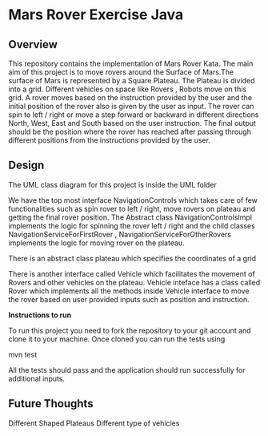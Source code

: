 # Mars Rover Exercise Java

## Overview

This repository contains the implementation of Mars Rover Kata.
The main aim of this project is to move rovers around the Surface of Mars.The surface of Mars is represented by a Square Plateau. The Plateau is divided into a grid. Different vehicles on space like Rovers , Robots move on this grid. 
A rover moves based on the instruction provided by the user and the initial position of the rover also is given by the user as input.
The rover can spin to left / right or move a step forward or backward in different directions North, West, East and South based on the user instruction.
The final output should be the position where the rover has reached after passing through different positions from the instructions provided by the user. 

## Design

The UML class diagram for this project is inside the UML folder

We have the top most interface NavigationControls which takes care of few functionalities such as spin rover to left / right, move rovers on plateau and getting the final rover position.
The Abstract class NavigationControlsImpl implements the logic for spinning the rover left / right and the child classes NavigationServiceForFirstRover , NavigationServiceForOtherRovers implements the logic for moving rover on the plateau.

There is an abstract class plateau which specifies the coordinates of a grid

There is another interface called Vehicle which facilitates the movement of Rovers and other vehicles on the plateau. Vehicle inteface has a class called Rover which implements all the methods inside Vehicle interface to move the rover based on user provided inputs such as position and instruction.


**Instructions to run**

To run this project you need to fork the repository to your git account and clone it to your machine.
Once cloned you can run the tests using

mvn test

All the tests should pass and the application should run successfully for additional inputs.


## Future Thoughts
Different Shaped Plateaus 
Different type of vehicles






